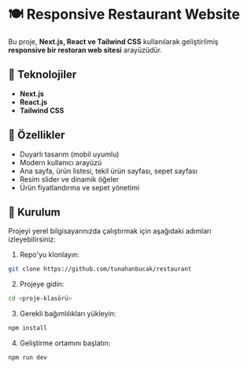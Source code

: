 # 🍽️ Responsive Restaurant Website

Bu proje, **Next.js, React ve Tailwind CSS** kullanılarak geliştirilmiş **responsive bir restoran web sitesi** arayüzüdür.

## 🚀 Teknolojiler

- **Next.js**
- **React.js**
- **Tailwind CSS**

## 📌 Özellikler

- Duyarlı tasarım (mobil uyumlu)
- Modern kullanıcı arayüzü
- Ana sayfa, ürün listesi, tekil ürün sayfası, sepet sayfası
- Resim slider ve dinamik öğeler
- Ürün fiyatlandırma ve sepet yönetimi

## 📂 Kurulum

Projeyi yerel bilgisayarınızda çalıştırmak için aşağıdaki adımları izleyebilirsiniz:

1. Repo'yu klonlayın:

```bash
git clone https://github.com/tunahanbucak/restaurant
```

2. Projeye gidin:

```bash
cd <proje-klasörü>
```

3. Gerekli bağımlılıkları yükleyin:

```bash
npm install
```

4. Geliştirme ortamını başlatın:

```bash
npm run dev
```
